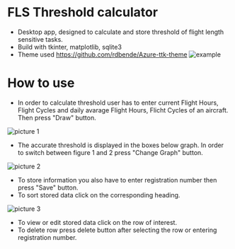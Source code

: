 # FLS Threshold calculator
* Desktop app, designed to calculate and store threshold of flight length sensitive tasks.
* Build with tkinter, matplotlib, sqlite3
* Theme used https://github.com/rdbende/Azure-ttk-theme
![example](https://i.imgur.com/v6YouT7.png)
# How to use
* In order to calculate threshold user has to enter current Flight Hours, Flight Cycles and daily avarage Flight Hours, Flicht Cycles of an aircraft.
Then press "Draw" button.

![picture 1](https://i.imgur.com/wNvY1Mb.png)
* The accurate threshold is displayed in the boxes below graph.
In order to switch between figure 1 and 2 press "Change Graph" button.

![picture 2](https://i.imgur.com/2qhsz3K.png)

* To store information you also have to enter registration number then press "Save" button.
* To sort stored data click on the corresponding heading.

![picture 3](https://i.imgur.com/zg5YDxS.png)

* To view or edit stored data click on the row of interest.
* To delete row press delete button after selecting the row or entering registration number.
